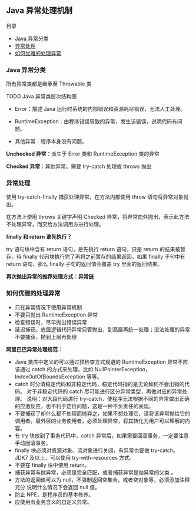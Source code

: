 ## Java 异常处理机制

目录

- [Java 异常分类](#Java异常分类)
- [异常处理](#异常处理)
- [如何优雅的处理异常](#如何优雅的处理异常)

### Java 异常分类

所有异常类都是继承至 Throwable 类

TODO Java 异常类层次结构图



- Error：描述 Java 运行时系统的内部错误和资源耗尽错误，无法人工处理。

- RuntimeException：由程序错误导致的异常，发生该错误，说明代码有问题。

- 其他异常：程序本身没有问题。



**Unchecked 异常**：派生于 Error 类和 RuntimeException 类的异常

**Checked 异常**：其他异常。需要 try-catch 处理或 throws 抛出



### 异常处理

使用 try-catch-finally 捕获处理异常，在方法内部使用 throw 语句将异常对象抛出。



在方法上使用 throws 关键字声明 Checked 异常，将异常向外抛出，表示此方法不处理异常，而交给方法调用方进行处理。



**finally 和 return 谁先执行？**

try 语句块中含有 return 语句，是先执行 return 语句，只是 return 的结果被暂存，待 finally 代码块执行完了再将之前暂存的结果返回。如果 finally 子句中有 return 语句，那么 finally 子句的返回值会覆盖 try 里面的返回结果。



**再次抛出异常的推荐处理方式：异常链**

### 

### 如何优雅的处理异常

- 只在异常情况下使用异常机制
- 不要只抛出 RuntimeException 异常
- 检查错误时，尽早抛出错误异常
- 延迟捕获。底层逻辑代码异常只管抛出，到高层再统一处理；没法处理的异常不要捕获，抛到上层再处理



**阿里巴巴异常处理规范：**

- Java 类库中定义的可以通过预检查方式规避的 RuntimeException 异常不应该通过 catch 的方式来处理，比如:NullPointerException，IndexOutOfBoundsException 等等。 
- catch 时分清稳定代码和非稳定代码，稳定代码指的是无论如何不会出错的代码。 对于非稳定代码的 catch 尽可能进行区分异常类型，再做对应的异常处理。 说明：对大段代码进行 try-catch，使程序无法根据不同的异常做出正确的应激反应，也不利于定位问题，这是一种不负责任的表现。 
- 不要捕获了却什么都不处理而抛弃之，如果不想处理它，请将该异常抛给它的调用者。最外层的业务使用者，必须处理异常，将其转化为用户可以理解的内容。 
- 有 try 块放到了事务代码中，catch 异常后，如果需要回滚事务，一定要注意手动回滚事务。 
- finally 块必须对资源对象、流对象进行关闭，有异常也要做 try-catch。  JDK7 及以上，可以使用 try-with-resources 方式。 
- 不要在 finally 块中使用 return。
- 捕获异常与抛异常，必须是完全匹配，或者捕获异常是抛异常的父类 。
- 方法的返回值可以为 null，不强制返回空集合，或者空对象等，必须添加注释充分 说明什么情况下会返回 null 值。
- 防止 NPE，是程序员的基本修养。
- 应使用有业务含义的自定义异常。
